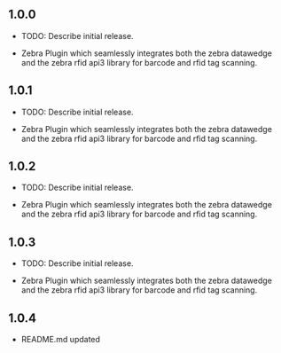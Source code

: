 ## 1.0.0

* TODO: Describe initial release.

* Zebra Plugin which seamlessly integrates both the zebra datawedge and the zebra rfid api3 library for barcode and rfid tag scanning.

## 1.0.1

* TODO: Describe initial release.

* Zebra Plugin which seamlessly integrates both the zebra datawedge and the zebra rfid api3 library for barcode and rfid tag scanning.

## 1.0.2

* TODO: Describe initial release.

* Zebra Plugin which seamlessly integrates both the zebra datawedge and the zebra rfid api3 library for barcode and rfid tag scanning.

## 1.0.3

* TODO: Describe initial release.

* Zebra Plugin which seamlessly integrates both the zebra datawedge and the zebra rfid api3 library for barcode and rfid tag scanning.

## 1.0.4

* README.md updated
